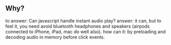 ## Why?
to answer: Can javascript handle instant audio play?
answer: it can, but to feel it, you need avoid bluetooth headphones and speakers (airpods connected to iPhone, iPad, mac do well also).
how can it: by preloading and decoding audio in memory before click events.
